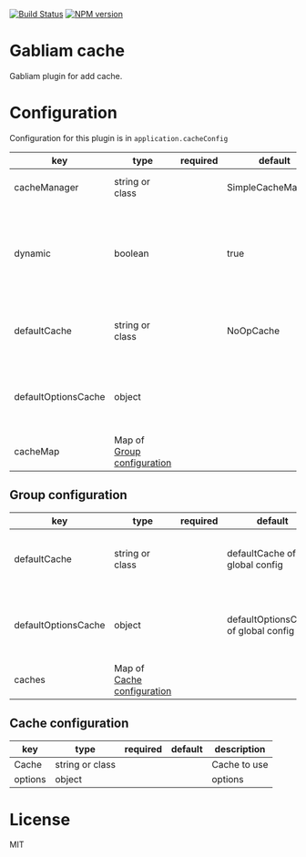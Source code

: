 [![Build Status][build-image]][build-url]
[![NPM version][npm-image]][npm-url]


# Gabliam cache

Gabliam plugin for add cache.

# Configuration

Configuration for this plugin is in `application.cacheConfig`

| key  | type | required | default | description |
|--|--|--|--|--|
| cacheManager | string or class |  | SimpleCacheManager | Cache manager to use |
| dynamic |boolean |  | true | When cache is not present in cache manager, if true, auto create cache |
| defaultCache | string or class |  | NoOpCache | if dynamic, it's the default cache to use |
| defaultOptionsCache | object |  |  | if dynamic, it's the default options cache to use |
| cacheMap | Map of [Group configuration](#group-configuration) |  |  | Map of group |


## Group configuration
| key  | type | required | default | description |
|--|--|--|--|--|
| defaultCache | string or class |  | defaultCache of global config | if dynamic, it's the default cache to use |
| defaultOptionsCache | object |  | defaultOptionsCache of global config | if dynamic, it's the default options cache to use |
| caches | Map of [Cache configuration](#cache-configuration) |  |  | Map of cache |


## Cache configuration
| key  | type | required | default | description |
|--|--|--|--|--|
| Cache | string or class | | | Cache to use |
| options | object |  |  | options  |

# License

  MIT

[build-image]: https://img.shields.io/travis/gabliam/gabliam/master.svg?style=flat-square
[build-url]: https://travis-ci.org/gabliam/gabliam
[npm-image]: https://img.shields.io/npm/v/@gabliam/amqp.svg?style=flat-square
[npm-url]: https://www.npmjs.com/package/@gabliam/amqp
